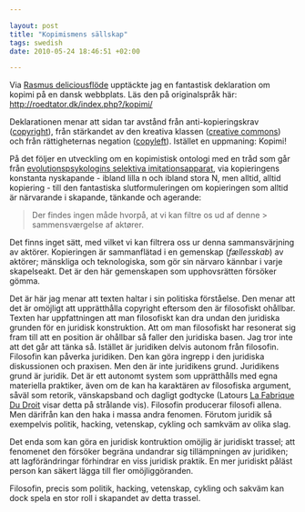 ```yaml
--- 

layout: post
title: "Kopimismens sällskap" 
tags: swedish 
date: 2010-05-24 18:46:51 +02:00 

---
```


Via [Rasmus deliciousflöde](http://delicious.com/copyriot) upptäckte jag en fantastisk deklaration om kopimi på en dansk webbplats. Läs den på originalspråk här: http://roedtator.dk/index.php?/kopimi/

Deklarationen menar att sidan tar avstånd från anti-kopieringskrav ([copyright](http://www.piratgruppen.org/spip.php?article818)), från stärkandet av den kreativa klassen ([creative commons](http://www.creativecommons.dk/)) och från rättigheternas negation ([copyleft](http://da.wikipedia.org/wiki/Copyleft)). Istället en uppmaning: Kopimi!

På det följer en utveckling om en kopimistisk ontologi med en tråd som går från [evolutionspsykologins selektiva imitationsapparat](http://www.susanblackmore.co.uk/Articles/cas01.html), via kopieringens konstanta nyskapande - ibland lilla n och ibland stora N, men alltid, alltid kopiering - till den fantastiska slutformuleringen om kopieringen som alltid är närvarande i skapande, tänkande och agerande:

> Der findes ingen måde hvorpå, at vi kan filtre os ud af denne > sammensværgelse af aktører.

Det finns inget sätt, med vilket vi kan filtrera oss ur denna sammansvärjning av aktörer. Kopieringen är sammanflätad i en gemenskap (*fællesskab*) av aktörer; mänskliga och teknologiska, som gör sin närvaro kännbar i varje skapelseakt. Det är den här gemenskapen som upphovsrätten försöker gömma.

Det är här jag menar att texten haltar i sin politiska förståelse. Den menar att det är omöjligt att upprätthålla copyright eftersom den är filosofiskt ohållbar. Texten har uppfattningen att man filosofiskt kan dra undan den juridiska grunden för en juridisk konstruktion. Att om man filosofiskt har resonerat sig fram till att en position är ohållbar så faller den juridiska basen. Jag tror inte att det går att tänka så. Istället är juridiken delvis autonom från filosofin. Filosofin kan påverka juridiken. Den kan göra ingrepp i den juridiska diskussionen och praxisen. Men den är inte juridikens grund. Juridikens grund är juridik. Det är ett autonomt system som upprätthålls med egna materiella praktiker, även om de kan ha karaktären av filosofiska argument, såväl som retorik, vänskapsband och dagligt godtycke (Latours [La Fabrique Du Droit](http://www.google.se/search?q=the+making+of+law) visar detta på strålande vis). Filosofin producerar filosofi allena. Men därifrån kan den haka i massa andra fenomen. Förutom juridik så exempelvis politik, hacking, vetenskap, cykling och samkväm av olika slag.

Det enda som kan göra en juridisk kontruktion omöjlig är juridiskt trassel; att fenomenet den försöker begräna undandrar sig tillämpningen av juridiken; att lagförändringar förhindrar en viss juridisk praktik. En mer juridiskt påläst person kan säkert lägga till fler omöjliggöranden.

Filosofin, precis som politik, hacking, vetenskap, cykling och sakväm kan dock spela en stor roll i skapandet av detta trassel.


